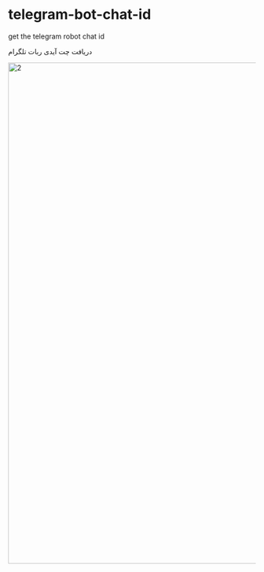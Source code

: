 # telegram-bot-chat-id
get the telegram robot chat id

دریافت چت آیدی ربات تلگرام



<img width="705" height="1019" alt="2" src="https://github.com/user-attachments/assets/f5ea4691-fa41-4614-8815-dad2b0fac975" />


